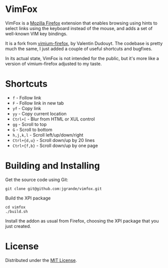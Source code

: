 # VimFox

VimFox is a [Mozilla Firefox](http://www.mozilla.org/firefox/) extension that enables browsing using hints to select links using the keyboard instead of the mouse, and adds a set of well-known VIM key bindings.

It is a fork from [vimium-firefox](http://code.google.com/p/vimium-firefox/), by Valentin Dudouyt. The codebase is pretty much the same, I just added a couple of useful shortcuts and bugfixes.

In its actual state, VimFox is not intended for the public, but it's more like a version of vimium-firefox adjusted to my taste.

# Shortcuts

* `f` - Follow link
* `F` - Follow link in new tab
* `yf` - Copy link
* `yy` - Copy current location
* `Ctrl+[` - Blur from HTML or XUL control
* `gg` - Scroll to top
* `G` - Scroll to bottom
* `h,j,k,l` - Scroll left/up/down/right
* `Ctrl+{d,u}` - Scroll down/up by 20 lines
* `Ctrl+{f,b}` - Scroll down/up by one page

# Building and Installing

Get the source code using Git:

    git clone git@github.com:jgrande/vimfox.git

Build the XPI package

    cd vimfox
    ./build.sh

Install the addon as usual from Firefox, choosing the XPI package that you just created.

# License

Distributed under the [MIT License](http://opensource.org/licenses/mit-license.php).
